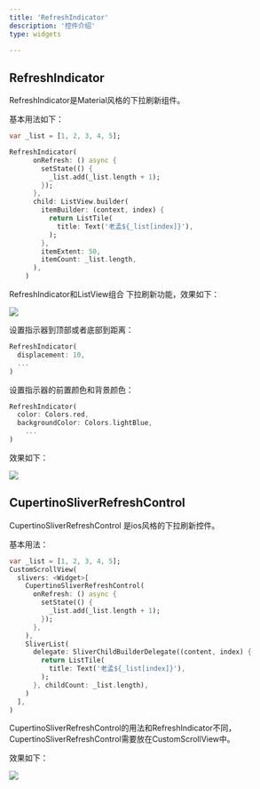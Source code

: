 ```yaml
---
title: 'RefreshIndicator'
description: '控件介绍'
type: widgets

---
```




##  RefreshIndicator

RefreshIndicator是Material风格的下拉刷新组件。

基本用法如下：

```dart
var _list = [1, 2, 3, 4, 5];

RefreshIndicator(
      onRefresh: () async {
        setState(() {
          _list.add(_list.length + 1);
        });
      },
      child: ListView.builder(
        itemBuilder: (context, index) {
          return ListTile(
            title: Text('老孟${_list[index]}'),
          );
        },
        itemExtent: 50,
        itemCount: _list.length,
      ),
    )
```

RefreshIndicator和ListView组合 下拉刷新功能，效果如下：

![](https://img-blog.csdnimg.cn/20200318194812450.gif)



设置指示器到顶部或者底部到距离：

```dart
RefreshIndicator(
  displacement: 10,
  ...
)
```

设置指示器的前置颜色和背景颜色：

```dart
RefreshIndicator(
  color: Colors.red,
  backgroundColor: Colors.lightBlue,
    ...
)
```

效果如下：

![](https://img-blog.csdnimg.cn/20200318195345318.png)



## CupertinoSliverRefreshControl

CupertinoSliverRefreshControl 是ios风格的下拉刷新控件。

基本用法：

```dart
var _list = [1, 2, 3, 4, 5];
CustomScrollView(
  slivers: <Widget>[
    CupertinoSliverRefreshControl(
      onRefresh: () async {
        setState(() {
          _list.add(_list.length + 1);
        });
      },
    ),
    SliverList(
      delegate: SliverChildBuilderDelegate((content, index) {
        return ListTile(
          title: Text('老孟${_list[index]}'),
        );
      }, childCount: _list.length),
    )
  ],
)
```

CupertinoSliverRefreshControl的用法和RefreshIndicator不同，CupertinoSliverRefreshControl需要放在CustomScrollView中。

效果如下：

![](https://img-blog.csdnimg.cn/20200318201512148.gif)

